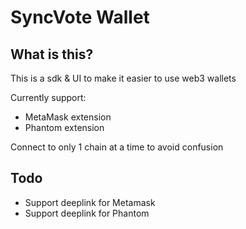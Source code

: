 # SyncVote Wallet

## What is this?

This is a sdk & UI to make it easier to use web3 wallets

Currently support:

- MetaMask extension
- Phantom extension

Connect to only 1 chain at a time to avoid confusion

## Todo

- Support deeplink for Metamask
- Support deeplink for Phantom
